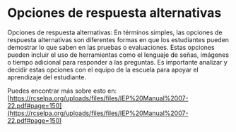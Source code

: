 # Opciones de respuesta alternativas
Opciones de respuesta alternativas: En términos simples, las opciones de respuesta alternativas son diferentes formas en que los estudiantes pueden demostrar lo que saben en las pruebas o evaluaciones. Estas opciones pueden incluir el uso de herramientas como el lenguaje de señas, imágenes o tiempo adicional para responder a las preguntas. Es importante analizar y decidir estas opciones con el equipo de la escuela para apoyar el aprendizaje del estudiante.

Puedes encontrar más sobre esto en: [https://rcselpa.org/uploads/files/files/IEP%20Manual%2007-22.pdf#page=150](https://rcselpa.org/uploads/files/files/IEP%20Manual%2007-22.pdf#page=150)
